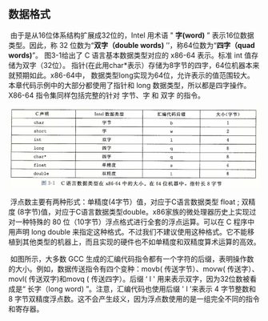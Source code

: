 ## 数据格式

​		由于是从16位体系结构扩展成32位的，Intel 用术语 " **字(word)** ” 表示16位数据类型。因此，称 32 位数为“**双字（double words)** ’’，称64位数为“**四字（quad words)**”。 图3-1给出了 C 语言基本数据类型对应的 x86-64 表示。标准 int 值存储为双字（32位）。 指针(在此用char*表示）存储为8字节的四字，64位机器本来就预期如此。x86-64中， 数据类型long实现为64位，允许表示的值范围较大。本章代码示例中的大部分都使用了指针和 long 数据类型，所以都是四字操作。X86-64 指令集同样包括完整的针对 字节、字 和 双字 的指令。

![03C语言数据类型在X86-64中的大小](.\markdownimage\03C语言数据类型在X86-64中的大小.png)

​		浮点数主要有两种形式：单精度(4字节）值，对应于C语言数据类型 float ; 双精度 (8字节)值，对应于C语言数据类型double。x86家族的微处理器历史上实现过对一种特殊的 80 位（10字节）浮点格式进行全套的浮点运算。可以在 C 程序中用声明 long double 来指定这种格式。不过我们不建议使用这种格式。它不能移植到其他类型的机器上，而且实现的硬件也不如单精度和双精度算术运算的高效。

​		如图所示，大多数 GCC 生成的汇编代码指令都有一个字符的后缀，表明操作数的大小。例如，数据传送指令有四个变种：movb( 传送字节）、movw( 传送字）、movl( 传送双字)和movq ( 传送四字）。后缀 ‘ l ' 用来表示双字，因为32位数被看成是“ 长字（long word) ”。注意，汇编代码也使用后缀 ' l ’来表示 4 字节整数和 8 字节双精度浮点数。这不会产生歧义，因为浮点数使用的是一组完全不同的指令和寄存器。